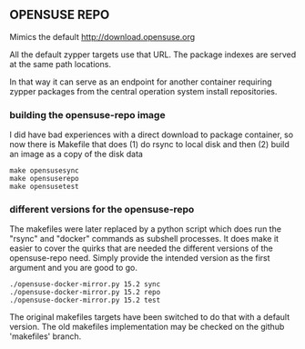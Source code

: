 ## OPENSUSE REPO

Mimics the default http://download.opensuse.org

All the default zypper targets use that URL. The package indexes are served at the same path locations.

In that way it can serve as an endpoint for another container requiring zypper packages from the central operation system install repositories.

### building the opensuse-repo image

I did have bad experiences with a direct download to package container, so now there is Makefile that does (1) do rsync to local disk and then (2) build an image as a copy of the disk data

    make opensusesync
    make opensuserepo
    make opensusetest

### different versions for the opensuse-repo

The makefiles were later replaced by a python script which does run the "rsync" and "docker" commands as 
subshell processes. It does make it easier to cover the quirks that are needed the different versions of
the opensuse-repo need. Simply provide the intended version as the first argument and you are good to go.

    ./opensuse-docker-mirror.py 15.2 sync
    ./opensuse-docker-mirror.py 15.2 repo
    ./opensuse-docker-mirror.py 15.2 test

The original makefiles targets have been switched to do that with a default version. The old makefiles
implementation may be checked on the github 'makefiles' branch.

